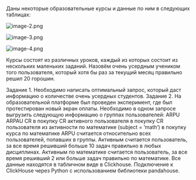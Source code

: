 Даны некоторые образовательные курсы и данные по ним в следующих таблицах: 

![image-2.png](attachment:image-2.png)

![image-3.png](attachment:image-3.png)

![image-4.png](attachment:image-4.png) 

Курсы состоят из различных уроков, каждый из которых состоит из нескольких маленьких заданий. Назовём очень усердным учеником того пользователя, который хотя бы раз за текущий месяц правильно решил 20 горошин.

Задание 1. Необходимо написать оптимальный запрос, который даст информацию о количестве очень усердных студентов.
Задание 2. На образовательной платформе был проведен эксперимент, где был протестирован новый экран оплаты. Необходимо в одном запросе выгрузить следующую информацию о группах пользователей: ARPU ARPAU CR в покупку СR активного пользователя в покупку CR пользователя из активности по математике (subject = ’math’) в покупку курса по математике ARPU считается относительно всех пользователей, попавших в группы. Активным считается пользователь, за все время решивший больше 10 задач правильно в любых дисциплинах. Активным по математике считается пользователь, за все время решивший 2 или больше задач правильно по математике.
Все данные находятся в табличном виде в Clickhouse. Подключение к ClickHouse через Python c использованием библиотеки pandahouse.
